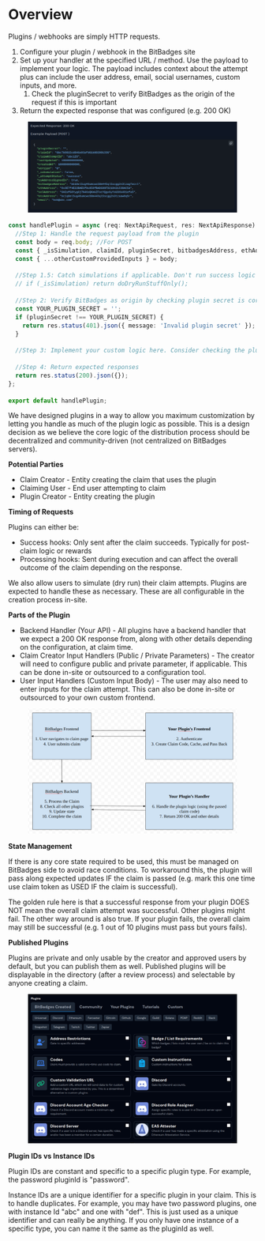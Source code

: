 # Overview

Plugins / webhooks are simply HTTP requests.

1. Configure your plugin / webhook in the BitBadges site
2. Set up your handler at the specified URL / method. Use the payload to implement your logic. The payload includes context about the attempt plus can include the user address, email, social usernames, custom inputs, and more.
   1. Check the pluginSecret to verify BitBadges as the origin of the request if this is important
3. Return the expected response that was configured (e.g. 200 OK)

<figure><img src="../../../.gitbook/assets/image (5) (1) (1).png" alt=""><figcaption></figcaption></figure>

```typescript
const handlePlugin = async (req: NextApiRequest, res: NextApiResponse) => {
  //Step 1: Handle the request payload from the plugin
  const body = req.body; //For POST
  const { _isSimulation, claimId, pluginSecret, bitbadgesAddress, ethAddress, solAddress, btcAddress, lastUpdated, createdAt } = body;
  const { ...otherCustomProvidedInputs } = body;
  
  //Step 1.5: Catch simulations if applicable. Don't run success logic on a dry run
  // if (_isSimulation) return doDryRunStuffOnly();
  
  //Step 2: Verify BitBadges as origin by checking plugin secret is correct
  const YOUR_PLUGIN_SECRET = '';
  if (pluginSecret !== YOUR_PLUGIN_SECRET) {
    return res.status(401).json({ message: 'Invalid plugin secret' });
  }
  
  //Step 3: Implement your custom logic here. Consider checking the plugin's creation / last updated time to implement version control.
  
  //Step 4: Return expected responses
  return res.status(200).json({});
};

export default handlePlugin;
```

We have designed plugins in a way to allow you maximum customization by letting you handle as much of the plugin logic as possible. This is a design decision as we believe the core logic of the distribution process should be decentralized and community-driven (not centralized on BitBadges servers).

**Potential Parties**

* Claim Creator - Entity creating the claim that uses the plugin
* Claiming User - End user attempting to claim
* Plugin Creator - Entity creating the plugin

**Timing of Requests**

Plugins can either be:

* Success hooks: Only sent after the claim succeeds. Typically for post-claim logic or rewards
* Processing hooks: Sent during execution and can affect the overall outcome of the claim depending on the response.

We also allow users to simulate (dry run) their claim attempts. Plugins are expected to handle these as necessary. These are all configurable in the creation process in-site.

**Parts of the Plugin**

* Backend Handler (Your API) - All plugins have a backend handler that we expect a 200 OK response from, along with other details depending on the configuration, at claim time.
* Claim Creator Input Handlers (Public / Private Parameters) - The creator will need to configure public and private parameter, if applicable. This can be done in-site or outsourced to a configuration tool.
* User Input Handlers (Custom Input Body) - The user may also need to enter inputs for the claim attempt. This can also be done in-site or outsourced to your own custom frontend.

<figure><img src="../../../.gitbook/assets/image (5) (1) (1) (1) (1) (1) (1) (1) (1).png" alt=""><figcaption></figcaption></figure>

**State Management**

If there is any core state required to be used, this must be managed on BitBadges side to avoid race conditions. To workaround this, the plugin will pass along expected updates IF the claim is passed (e.g. mark this one time use claim token as USED IF the claim is successful).

The golden rule here is that a successful response from your plugin DOES NOT mean the overall claim attempt was successful. Other plugins might fail. The other way around is also true. If your plugin fails, the overall claim may still be successful (e.g. 1 out of 10 plugins must pass but yours fails).

**Published Plugins**

Plugins are private and only usable by the creator and approved users by default, but you can publish them as well. Published plugins will be displayable in the directory (after a review process) and selectable by anyone creating a claim.

<figure><img src="../../../.gitbook/assets/image (1) (1) (1) (1) (1) (1) (1) (1) (1) (1) (1) (1) (1) (1) (1) (1) (1) (1) (1) (1) (1) (1) (1) (1) (1) (1) (1) (1) (1) (1) (1) (1).png" alt=""><figcaption></figcaption></figure>

**Plugin IDs vs Instance IDs**

Plugin IDs are constant and specific to a specific plugin type. For example, the password pluginId is "password".

Instance IDs are a unique identifier for a specific plugin in your claim. This is to handle duplicates. For example, you may have two password plugins, one with instance Id "abc" and one with "def". This is just used as a unique identifier and can really be anything. If you only have one instance of a specific type, you can name it the same as the pluginId as well.

